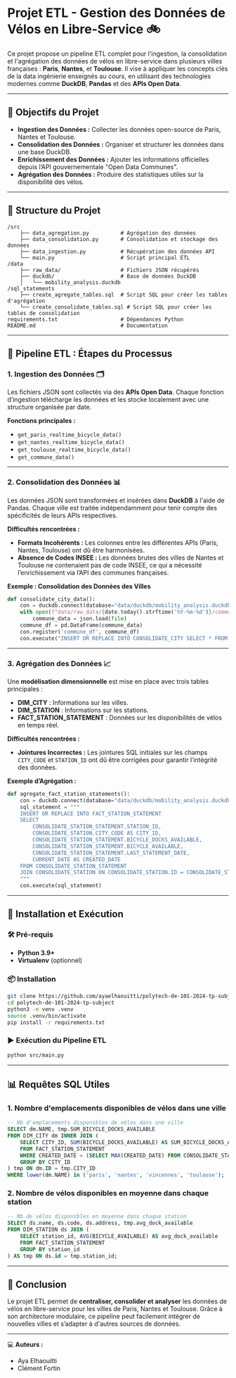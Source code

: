 # **Projet ETL - Gestion des Données de Vélos en Libre-Service** 🚲

Ce projet propose un pipeline ETL complet pour l'ingestion, la consolidation et l'agrégation des données de vélos en libre-service dans plusieurs villes françaises : **Paris**, **Nantes**, et **Toulouse**. Il vise à appliquer les concepts clés de la data ingénierie enseignés au cours, en utilisant des technologies modernes comme **DuckDB**, **Pandas** et des **APIs Open Data**.

---

## **🎯 Objectifs du Projet**

- **Ingestion des Données :** Collecter les données open-source de Paris, Nantes et Toulouse.
- **Consolidation des Données :** Organiser et structurer les données dans une base DuckDB.
- **Enrichissement des Données :** Ajouter les informations officielles depuis l’API gouvernementale "Open Data Communes".
- **Agrégation des Données :** Produire des statistiques utiles sur la disponibilité des vélos.

---

## **📁 Structure du Projet**

```
/src
    ├── data_agregation.py          # Agrégation des données
    ├── data_consolidation.py       # Consolidation et stockage des données
    ├── data_ingestion.py           # Récupération des données API
    └── main.py                     # Script principal ETL
/data
    ├── raw_data/                   # Fichiers JSON récupérés
    ├── duckdb/                     # Base de données DuckDB
    │   └── mobility_analysis.duckdb
/sql_statements
    ├── create_agregate_tables.sql  # Script SQL pour créer les tables d'agrégation
    └── create_consolidate_tables.sql # Script SQL pour créer les tables de consolidation
requirements.txt                    # Dépendances Python
README.md                           # Documentation
```

---

## **🔄 Pipeline ETL : Étapes du Processus**

### **1. Ingestion des Données** 🗂️

Les fichiers JSON sont collectés via des **APIs Open Data**. Chaque fonction d’ingestion télécharge les données et les stocke localement avec une structure organisée par date. 

**Fonctions principales :**
- `get_paris_realtime_bicycle_data()`
- `get_nantes_realtime_bicycle_data()`
- `get_toulouse_realtime_bicycle_data()`
- `get_commune_data()`

---

### **2. Consolidation des Données** 📊

Les données JSON sont transformées et insérées dans **DuckDB** à l'aide de Pandas. Chaque ville est traitée indépendamment pour tenir compte des spécificités de leurs APIs respectives.

**Difficultés rencontrées :**
- **Formats Incohérents :** Les colonnes entre les différentes APIs (Paris, Nantes, Toulouse) ont dû être harmonisées.
- **Absence de Codes INSEE :** Les données brutes des villes de Nantes et Toulouse ne contenaient pas de code INSEE, ce qui a nécessité l’enrichissement via l’API des communes françaises.

**Exemple : Consolidation des Données des Villes**
```python
def consolidate_city_data():
    con = duckdb.connect(database="data/duckdb/mobility_analysis.duckdb", read_only=False)
    with open(f"data/raw_data/{date.today().strftime('%Y-%m-%d')}/commune_data.json", "r") as file:
        commune_data = json.load(file)
    commune_df = pd.DataFrame(commune_data)
    con.register('commune_df', commune_df)
    con.execute("INSERT OR REPLACE INTO CONSOLIDATE_CITY SELECT * FROM commune_df;")
```

---

### **3. Agrégation des Données** 📈

Une **modélisation dimensionnelle** est mise en place avec trois tables principales :
- **DIM_CITY** : Informations sur les villes.
- **DIM_STATION** : Informations sur les stations.
- **FACT_STATION_STATEMENT** : Données sur les disponibilités de vélos en temps réel.

**Difficultés rencontrées :**
- **Jointures Incorrectes :** Les jointures SQL initiales sur les champs `CITY_CODE` et `STATION_ID` ont dû être corrigées pour garantir l’intégrité des données.

**Exemple d’Agrégation :**
```python
def agregate_fact_station_statements():
    con = duckdb.connect(database="data/duckdb/mobility_analysis.duckdb", read_only=False)
    sql_statement = """
    INSERT OR REPLACE INTO FACT_STATION_STATEMENT
    SELECT
        CONSOLIDATE_STATION_STATEMENT.STATION_ID,
        CONSOLIDATE_STATION.CITY_CODE AS CITY_ID,
        CONSOLIDATE_STATION_STATEMENT.BICYCLE_DOCKS_AVAILABLE,
        CONSOLIDATE_STATION_STATEMENT.BICYCLE_AVAILABLE,
        CONSOLIDATE_STATION_STATEMENT.LAST_STATEMENT_DATE,
        CURRENT_DATE AS CREATED_DATE
    FROM CONSOLIDATE_STATION_STATEMENT
    JOIN CONSOLIDATE_STATION ON CONSOLIDATE_STATION.ID = CONSOLIDATE_STATION_STATEMENT.STATION_ID;
    """
    con.execute(sql_statement)
```

---

## **🚀 Installation et Exécution**

### **🛠️ Pré-requis**
- **Python 3.9+**
- **Virtualenv** (optionnel)

### **📦 Installation**
```bash
git clone https://github.com/ayaelhaouitti/polytech-de-101-2024-tp-subject.git
cd polytech-de-101-2024-tp-subject
python3 -m venv .venv
source .venv/bin/activate
pip install -r requirements.txt
```

### **▶️ Exécution du Pipeline ETL**
```bash
python src/main.py
```

---

## **📊 Requêtes SQL Utiles**

### **1. Nombre d'emplacements disponibles de vélos dans une ville**
```sql
-- Nb d'emplacements disponibles de vélos dans une ville
SELECT dm.NAME, tmp.SUM_BICYCLE_DOCKS_AVAILABLE
FROM DIM_CITY dm INNER JOIN (
    SELECT CITY_ID, SUM(BICYCLE_DOCKS_AVAILABLE) AS SUM_BICYCLE_DOCKS_AVAILABLE
    FROM FACT_STATION_STATEMENT
    WHERE CREATED_DATE = (SELECT MAX(CREATED_DATE) FROM CONSOLIDATE_STATION)
    GROUP BY CITY_ID
) tmp ON dm.ID = tmp.CITY_ID
WHERE lower(dm.NAME) in ('paris', 'nantes', 'vincennes', 'toulouse');
```

### **2. Nombre de vélos disponibles en moyenne dans chaque station**
```sql
-- Nb de vélos disponibles en moyenne dans chaque station
SELECT ds.name, ds.code, ds.address, tmp.avg_dock_available
FROM DIM_STATION ds JOIN (
    SELECT station_id, AVG(BICYCLE_AVAILABLE) AS avg_dock_available
    FROM FACT_STATION_STATEMENT
    GROUP BY station_id
) AS tmp ON ds.id = tmp.station_id;
```

---

## **📌 Conclusion**

Le projet ETL permet de **centraliser, consolider et analyser** les données de vélos en libre-service pour les villes de Paris, Nantes et Toulouse. Grâce à son architecture modulaire, ce pipeline peut facilement intégrer de nouvelles villes et s’adapter à d'autres sources de données.

---

💻 **Auteurs :**  
- Aya Elhaouitti  
- Clément Fortin